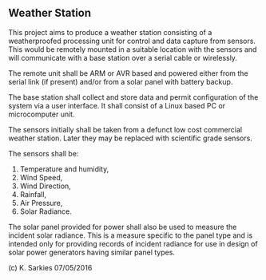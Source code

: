Weather Station
---------------

This project aims to produce a weather station consisting of a weatherproofed
processing unit for control and data capture from sensors. This would be
remotely mounted in a suitable location with the sensors and will communicate
with a base station over a serial cable or wirelessly.

The remote unit shall be ARM or AVR based and powered either from the serial
link (if present) and/or from a solar panel with battery backup.

The base station shall collect and store data and permit configuration of the
system via a user interface. It shall consist of a Linux based PC or
microcomputer unit.

The sensors initially shall be taken from a defunct low cost commercial weather
station. Later they may be replaced with scientific grade sensors.

The sensors shall be:

1. Temperature and humidity,
2. Wind Speed,
3. Wind Direction,
4. Rainfall,
5. Air Pressure,
6. Solar Radiance.

The solar panel provided for power shall also be used to measure the incident
solar radiance. This is a measure specific to the panel type and is intended
only for providing records of incident radiance for use in design of solar
power generators having similar panel types.

(c) K. Sarkies 07/05/2016

